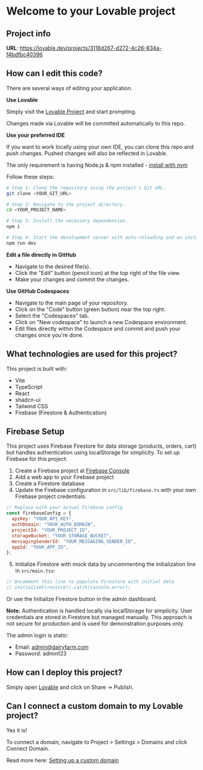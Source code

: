 # Welcome to your Lovable project

## Project info

**URL**: https://lovable.dev/projects/3118d267-d272-4c26-834a-f4bdfbc40396

## How can I edit this code?

There are several ways of editing your application.

**Use Lovable**

Simply visit the [Lovable Project](https://lovable.dev/projects/3118d267-d272-4c26-834a-f4bdfbc40396) and start prompting.

Changes made via Lovable will be committed automatically to this repo.

**Use your preferred IDE**

If you want to work locally using your own IDE, you can clone this repo and push changes. Pushed changes will also be reflected in Lovable.

The only requirement is having Node.js & npm installed - [install with nvm](https://github.com/nvm-sh/nvm#installing-and-updating)

Follow these steps:

```sh
# Step 1: Clone the repository using the project's Git URL.
git clone <YOUR_GIT_URL>

# Step 2: Navigate to the project directory.
cd <YOUR_PROJECT_NAME>

# Step 3: Install the necessary dependencies.
npm i

# Step 4: Start the development server with auto-reloading and an instant preview.
npm run dev
```

**Edit a file directly in GitHub**

- Navigate to the desired file(s).
- Click the "Edit" button (pencil icon) at the top right of the file view.
- Make your changes and commit the changes.

**Use GitHub Codespaces**

- Navigate to the main page of your repository.
- Click on the "Code" button (green button) near the top right.
- Select the "Codespaces" tab.
- Click on "New codespace" to launch a new Codespace environment.
- Edit files directly within the Codespace and commit and push your changes once you're done.

## What technologies are used for this project?

This project is built with:

- Vite
- TypeScript
- React
- shadcn-ui
- Tailwind CSS
- Firebase (Firestore & Authentication)

## Firebase Setup

This project uses Firebase Firestore for data storage (products, orders, cart) but handles authentication using localStorage for simplicity. To set up Firebase for this project:

1. Create a Firebase project at [Firebase Console](https://console.firebase.google.com/)
2. Add a web app to your Firebase project
3. Create a Firestore database
4. Update the Firebase configuration in `src/lib/firebase.ts` with your own Firebase project credentials:

```js
// Replace with your actual Firebase config
const firebaseConfig = {
  apiKey: "YOUR_API_KEY",
  authDomain: "YOUR_AUTH_DOMAIN",
  projectId: "YOUR_PROJECT_ID",
  storageBucket: "YOUR_STORAGE_BUCKET",
  messagingSenderId: "YOUR_MESSAGING_SENDER_ID",
  appId: "YOUR_APP_ID",
};
```

5. Initialize Firestore with mock data by uncommenting the initialization line in `src/main.tsx`:

```js
// Uncomment this line to populate Firestore with initial data
// initializeFirestore().catch(console.error);
```

Or use the Initialize Firestore button in the admin dashboard.

**Note:** Authentication is handled locally via localStorage for simplicity. User credentials are stored in Firestore but managed manually. This approach is not secure for production and is used for demonstration purposes only.

The admin login is static:

- Email: admin@dairyfarm.com
- Password: admin123

## How can I deploy this project?

Simply open [Lovable](https://lovable.dev/projects/3118d267-d272-4c26-834a-f4bdfbc40396) and click on Share -> Publish.

## Can I connect a custom domain to my Lovable project?

Yes it is!

To connect a domain, navigate to Project > Settings > Domains and click Connect Domain.

Read more here: [Setting up a custom domain](https://docs.lovable.dev/tips-tricks/custom-domain#step-by-step-guide)
